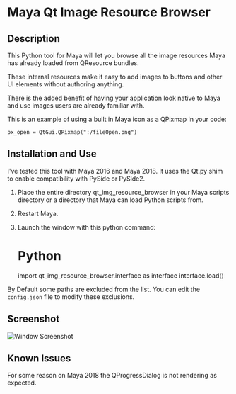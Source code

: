 # Maya Qt Image Resource Browser

## Description

This Python tool for Maya will let you browse all the image resources Maya has already loaded from QResource bundles.

These internal resources make it easy to add images to buttons and other UI elements without authoring anything.

There is the added benefit of having your application look native to Maya and use images users are already familiar with.

This is an example of using a built in Maya icon as a QPixmap in your code:

    px_open = QtGui.QPixmap(":/fileOpen.png")
    
## Installation and Use
I've tested this tool with Maya 2016 and Maya 2018. It uses the Qt.py shim to enable compatibility with PySide or PySide2.

1. Place the entire directory qt_img_resource_browser in your Maya scripts directory or a directory that Maya can load Python scripts from.
2. Restart Maya.
3. Launch the window with this python command:


    # Python
    import qt_img_resource_browser.interface as interface
    interface.load()
    
By Default some paths are excluded from the list. You can edit the ``config.json`` file to modify these exclusions.
    
## Screenshot
![Window Screenshot](https://raw.githubusercontent.com/leocov-dev/maya-qt-img-resource-browser/master/qt_img_resource_browser/screenshots/capture_01.png?s=250)

## Known Issues

For some reason on Maya 2018 the QProgressDialog is not rendering as expected.